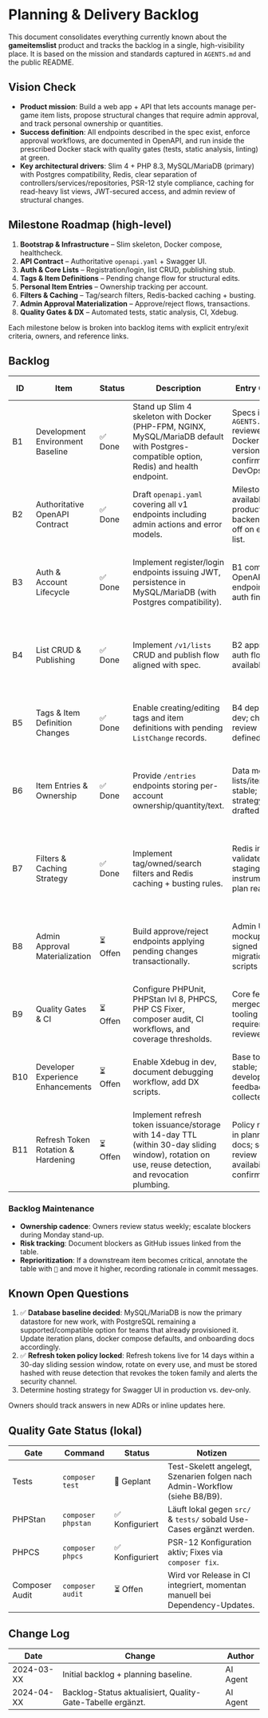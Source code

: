# Planning & Delivery Backlog

This document consolidates everything currently known about the **gameitemslist**
product and tracks the backlog in a single, high-visibility place. It is based
on the mission and standards captured in `AGENTS.md` and the public README.

## Vision Check

- **Product mission**: Build a web app + API that lets accounts manage
  per-game item lists, propose structural changes that require admin approval,
  and track personal ownership or quantities.
- **Success definition**: All endpoints described in the spec exist, enforce
  approval workflows, are documented in OpenAPI, and run inside the prescribed
  Docker stack with quality gates (tests, static analysis, linting) at green.
- **Key architectural drivers**: Slim 4 + PHP 8.3, MySQL/MariaDB (primary) with Postgres compatibility, Redis, clear
  separation of controllers/services/repositories, PSR-12 style compliance,
  caching for read-heavy list views, JWT-secured access, and admin review of
  structural changes.

## Milestone Roadmap (high-level)

1. **Bootstrap & Infrastructure** – Slim skeleton, Docker compose, healthcheck.
2. **API Contract** – Authoritative `openapi.yaml` + Swagger UI.
3. **Auth & Core Lists** – Registration/login, list CRUD, publishing stub.
4. **Tags & Item Definitions** – Pending change flow for structural edits.
5. **Personal Item Entries** – Ownership tracking per account.
6. **Filters & Caching** – Tag/search filters, Redis-backed caching + busting.
7. **Admin Approval Materialization** – Approve/reject flows, transactions.
8. **Quality Gates & DX** – Automated tests, static analysis, CI, Xdebug.

Each milestone below is broken into backlog items with explicit entry/exit
criteria, owners, and reference links.

## Backlog

| ID | Item | Status | Description | Entry Criteria | Exit Validation | Owner / Escalation | References |
|----|------|--------|-------------|----------------|-----------------|--------------------|------------|
| B1 | Development Environment Baseline | ✅ Done | Stand up Slim 4 skeleton with Docker (PHP-FPM, NGINX, MySQL/MariaDB default with Postgres-compatible option, Redis) and health endpoint. | Specs in `AGENTS.md` reviewed; Docker + PHP versions confirmed with DevOps. | `docker compose up` succeeds; `/health` returns 200; README updated with run instructions. | Primary: Backend Lead; Escalation: DevOps Lead via `#dev-env`. | AGENTS.md Deliverables §1. |
| B2 | Authoritative OpenAPI Contract | ✅ Done | Draft `openapi.yaml` covering all v1 endpoints including admin actions and error models. | Milestone B1 available; product + backend sign off on endpoint list. | Spec lint passes; hosted at `/docs` via Swagger UI; version tagged in repo. | Primary: API Architect; Escalation: Product Manager via weekly sync. | AGENTS.md API Requirements; README features. |
| B3 | Auth & Account Lifecycle | ✅ Done | Implement register/login endpoints issuing JWT, persistence in MySQL/MariaDB (with Postgres compatibility). | B1 complete; OpenAPI endpoints for auth finalized. | PHPUnit integration tests for auth pass; JWT secrets configurable; PHPStan level 8 clean. | Primary: Backend Lead; Escalation: Security Champion (`@sec-lead`). | AGENTS.md Mission; Security; ADR-0003. |
| B4 | List CRUD & Publishing | ✅ Done | Implement `/v1/lists` CRUD and publish flow aligned with spec. | B2 approved; auth flow available. | GET/POST/PATCH endpoints match OpenAPI; publishing toggles `is_published`; cache invalidation hooks stubbed. | Primary: Backend Lead; Escalation: Product Manager. | AGENTS.md Endpoints; Deliverables 3. |
| B5 | Tags & Item Definition Changes | ✅ Done | Enable creating/editing tags and item definitions with pending `ListChange` records. | B4 deployed to dev; change review UX defined. | Pending changes recorded; admin queues reflect new entries; unit tests cover service layer. | Primary: Feature Team A; Escalation: Admin SME. | AGENTS.md Items & Tags; Approval log; ADR-0003. |
| B6 | Item Entries & Ownership | ✅ Done | Provide `/entries` endpoints storing per-account ownership/quantity/text. | Data model for lists/items stable; caching strategy drafted. | Personal entries mutate immediately; responses cached per account; PHPUnit coverage ≥ 85% for module. | Primary: Feature Team B; Escalation: Data Steward. | AGENTS.md ItemEntry; Performance notes. |
| <a id="backlog-b7"></a>B7 | Filters & Caching Strategy | ✅ Done | Implement tag/owned/search filters and Redis caching + busting rules. | Redis infra validated in staging; instrumentation plan ready. | Filter queries return expected results; cache TTL 60s; cache observer metrics wired; invalidation tested in integration suite. | Primary: Performance Squad; Escalation: Infra Guild. | AGENTS.md Filters; Performance & Caching. |
| <a id="backlog-b8"></a>B8 | Admin Approval Materialization | ⏳ Offen | Build approve/reject endpoints applying pending changes transactionally. | Admin UX mockups signed off; data migration scripts ready. | Approved changes update canonical data; rejected changes audit trail intact; transactional tests pass. | Primary: Feature Team A; Escalation: Backend Lead. | AGENTS.md Admin Endpoints; Transactions. |
| B9 | Quality Gates & CI | ⏳ Offen | Configure PHPUnit, PHPStan lvl 8, PHPCS, PHP CS Fixer, composer audit, CI workflows, and coverage thresholds. | Core features merged; tooling requirements reviewed. | CI green; coverage ≥ 85% lines / 75% branches; audit clean or waivers documented. | Primary: QA Lead; Escalation: Engineering Manager. | AGENTS.md Tests & Quality Gates; ADR-0004. |
| B10 | Developer Experience Enhancements | ⏳ Offen | Enable Xdebug in dev, document debugging workflow, add DX scripts. | Base tooling stable; developer feedback collected. | Xdebug toggled via env; docs updated; onboarding feedback cycle complete. | Primary: DevEx Advocate; Escalation: Engineering Manager. | AGENTS.md Tech Stack; Working Agreements. |
| B11 | Refresh Token Rotation & Hardening | ⏳ Offen | Implement refresh token issuance/storage with 14-day TTL (within 30-day sliding window), rotation on use, reuse detection, and revocation plumbing. | Policy ratified in planning docs; security review availability confirmed. | Integration tests cover rotation/revocation; hashed storage enforced; reuse triggers invalidation + audit log. | Primary: Backend Lead; Escalation: Security Champion (`@sec-lead`). | AGENTS.md Security; README Accounts & Auth. |

### Backlog Maintenance

- **Ownership cadence**: Owners review status weekly; escalate blockers during
  Monday stand-up.
- **Risk tracking**: Document blockers as GitHub issues linked from the table.
- **Reprioritization**: If a downstream item becomes critical, annotate the
  table with `🚨` and move it higher, recording rationale in commit messages.

## Known Open Questions

1. ✅ **Database baseline decided**: MySQL/MariaDB is now the primary datastore
   for new work, with PostgreSQL remaining a supported/compatible option for
   teams that already provisioned it. Update iteration plans, docker compose
   defaults, and onboarding docs accordingly.
2. ✅ **Refresh token policy locked**: Refresh tokens live for 14 days within a 30-day sliding session window, rotate on every use, and must be stored hashed with reuse detection that revokes the token family and alerts the security channel.
3. Determine hosting strategy for Swagger UI in production vs. dev-only.

Owners should track answers in new ADRs or inline updates here.

## Quality Gate Status (lokal)

| Gate | Command | Status | Notizen |
|------|---------|--------|---------|
| Tests | `composer test` | 🚧 Geplant | Test-Skelett angelegt, Szenarien folgen nach Admin-Workflow (siehe B8/B9). |
| PHPStan | `composer phpstan` | ✅ Konfiguriert | Läuft lokal gegen `src/` & `tests/` sobald Use-Cases ergänzt werden. |
| PHPCS | `composer phpcs` | ✅ Konfiguriert | PSR-12 Konfiguration aktiv; Fixes via `composer fix`. |
| Composer Audit | `composer audit` | ⏳ Offen | Wird vor Release in CI integriert, momentan manuell bei Dependency-Updates. |

## Change Log

| Date | Change | Author |
|------|--------|--------|
| 2024-03-XX | Initial backlog + planning baseline. | AI Agent |
| 2024-04-XX | Backlog-Status aktualisiert, Quality-Gate-Tabelle ergänzt. | AI Agent |

